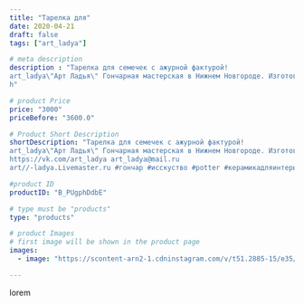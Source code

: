 ```yaml
---
title: "Тарелка для"
date: 2020-04-21
draft: false
tags: ["art_ladya"]

# meta description
description : "Тарелка для семечек с ажурной фактурой! 
art_ladya\"Арт Ладья\" Гончарная мастерская в Нижнем Новгороде. Изготовление керамики и мастер//-классы по обучению. 
h"

# product Price
price: "3000"
priceBefore: "3600.0"

# Product Short Description
shortDescription: "Тарелка для семечек с ажурной фактурой! 
art_ladya\"Арт Ладья\" Гончарная мастерская в Нижнем Новгороде. Изготовление керамики и мастер//-классы по обучению. 
https://vk.com/art_ladya art_ladya@mail.ru 
art//-ladya.Livemaster.ru #гончар #исскуство #potter #керамикадляинтерьера #керамикаручнаяработа #гончарнаямастерская #handmade #посудаизглины #керамика #гончарнаяпосуда #эксклюзивнаякерамика #dishes #decor #ceramicar #роспись #claygoods #фактура #earthenware #ceramic #design #restaurant #ceramicart #ажур #авторскаякерамика #bowl #dish #тарелка #plate"

#product ID
productID: "B_PUgphDdbE"

# type must be "products"
type: "products"

# product Images
# first image will be shown in the product page
images:
  - image: "https://scontent-arn2-1.cdninstagram.com/v/t51.2885-15/e35/93764767_125281222456158_5406708520716071687_n.jpg?se=7&tp=1&_nc_ht=scontent-arn2-1.cdninstagram.com&_nc_cat=106&_nc_ohc=JIu5fyu2014AX-70iYv&ccb=7-4&oh=5a4683d5206d5043c3c37202680a91d7&oe=6086356D&_nc_sid=86f79a&ig_cache_key=MjI5MjE0MDkzOTg4NjMxOTMwMA%3D%3D.2-ccb7-4"

---
```

lorem

